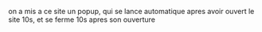 on a mis a ce site un popup, qui se lance automatique apres avoir ouvert le site 10s, et se ferme 10s apres son ouverture 
